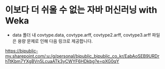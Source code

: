 # 이보다 더 쉬울 수 없는 자바 머신러닝 with Weka

- data 폴더 내 covtype.data, covtype.arff, covtype2.arff, covtype3.arff 파일은 용량 문제로 인해 다음 링크로 제공합니다.<br>

https://bjpublic-my.sharepoint.com/:u:/g/personal/bjpublic_bjpublic_co_kr/EabAoSEB9URDrhTtKbm7YXgBVn5LcuaATk3yCWYF6HDkbg?e=pXG0qY
